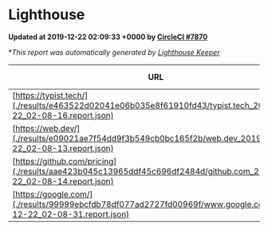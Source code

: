
# Lighthouse

**Updated at 2019-12-22 02:09:33 +0000 by [CircleCI #7870](https://circleci.com/gh/ItinerisLtd/lighthouse-keeper-example/7870)**

**This report was automatically generated by [Lighthouse Keeper](https://github.com/itinerisltd/lighthouse-keeper)*

| URL | Performance | Accessibility | Best Practices | SEO | PWA | Updated At |
| --- | --- | --- | --- | --- | --- | --- |
| [https://typist.tech/](./results/e463522d02041e06b035e8f61910fd43/typist.tech_2019-12-22_02-08-16.report.json) | 0.98 | 0.92 | 0.79 | 1 | 0.59 | 2019-12-22T02:08:16.179Z |
| [https://web.dev/](./results/e09021ae7f54dd9f3b549cb0bc165f2b/web.dev_2019-12-22_02-08-13.report.json) | 0.94 | 0.88 | 1 | 1 | 0.93 | 2019-12-22T02:08:13.055Z |
| [https://github.com/pricing](./results/aae423b045c13965ddf45c696df2484d/github.com_2019-12-22_02-08-14.report.json) | 0.84 | 0.93 | 0.93 | 0.9 | 0.56 | 2019-12-22T02:08:14.002Z |
| [https://google.com/](./results/99999ebcfdb78df077ad2727fd00969f/www.google.com_2019-12-22_02-08-31.report.json) | 0.94 | 0.86 | 0.93 | 0.92 | 0.56 | 2019-12-22T02:08:31.291Z |
